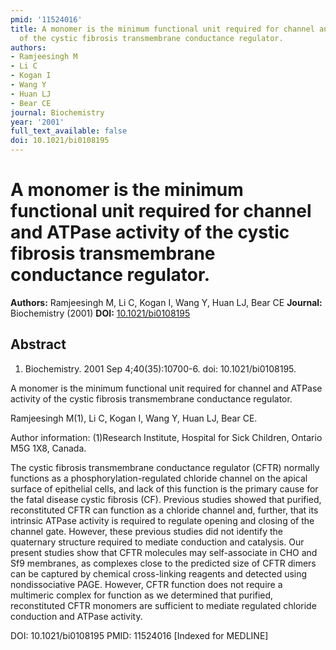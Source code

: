 ```yaml
---
pmid: '11524016'
title: A monomer is the minimum functional unit required for channel and ATPase activity
  of the cystic fibrosis transmembrane conductance regulator.
authors:
- Ramjeesingh M
- Li C
- Kogan I
- Wang Y
- Huan LJ
- Bear CE
journal: Biochemistry
year: '2001'
full_text_available: false
doi: 10.1021/bi0108195
---
```


# A monomer is the minimum functional unit required for channel and ATPase activity of the cystic fibrosis transmembrane conductance regulator.
**Authors:** Ramjeesingh M, Li C, Kogan I, Wang Y, Huan LJ, Bear CE
**Journal:** Biochemistry (2001)
**DOI:** [10.1021/bi0108195](https://doi.org/10.1021/bi0108195)

## Abstract

1. Biochemistry. 2001 Sep 4;40(35):10700-6. doi: 10.1021/bi0108195.

A monomer is the minimum functional unit required for channel and ATPase 
activity of the cystic fibrosis transmembrane conductance regulator.

Ramjeesingh M(1), Li C, Kogan I, Wang Y, Huan LJ, Bear CE.

Author information:
(1)Research Institute, Hospital for Sick Children, Ontario M5G 1X8, Canada.

The cystic fibrosis transmembrane conductance regulator (CFTR) normally 
functions as a phosphorylation-regulated chloride channel on the apical surface 
of epithelial cells, and lack of this function is the primary cause for the 
fatal disease cystic fibrosis (CF). Previous studies showed that purified, 
reconstituted CFTR can function as a chloride channel and, further, that its 
intrinsic ATPase activity is required to regulate opening and closing of the 
channel gate. However, these previous studies did not identify the quaternary 
structure required to mediate conduction and catalysis. Our present studies show 
that CFTR molecules may self-associate in CHO and Sf9 membranes, as complexes 
close to the predicted size of CFTR dimers can be captured by chemical 
cross-linking reagents and detected using nondissociative PAGE. However, CFTR 
function does not require a multimeric complex for function as we determined 
that purified, reconstituted CFTR monomers are sufficient to mediate regulated 
chloride conduction and ATPase activity.

DOI: 10.1021/bi0108195
PMID: 11524016 [Indexed for MEDLINE]
